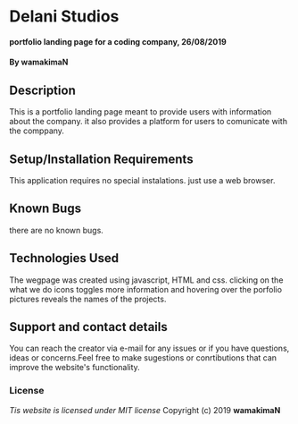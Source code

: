 # Delani Studios
#### portfolio landing page for a coding company, 26/08/2019
#### By **wamakimaN**
## Description
This is a portfolio landing page meant to provide users with information about the company. it also provides a platform for users to comunicate with the comppany.
## Setup/Installation Requirements
This application requires no special instalations. just use a web browser.
## Known Bugs
there are no known bugs.
## Technologies Used
The wegpage was created using javascript, HTML and css.
clicking on the what we do icons toggles more information and hovering over the porfolio pictures reveals the names of the projects.
## Support and contact details
You can reach the creator via e-mail for any issues or if you have questions, ideas or concerns.Feel free to make sugestions or conrtibutions that can improve the website's functionality.
### License
*Tis website is licensed under MIT license*
Copyright (c) 2019 **wamakimaN**
  

